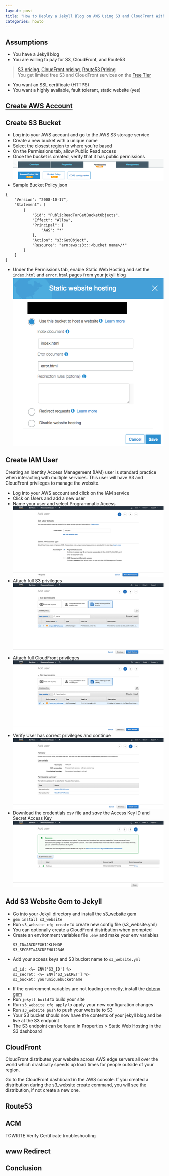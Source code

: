 ```yaml
---
layout: post
title: "How to Deploy a Jekyll Blog on AWS Using S3 and CloudFront With an SSL Certificate"
categories: howto
---
```


## Assumptions
- You have a Jekyll blog
- You are willing to pay for S3, CloudFront, and Route53
> [S3 pricing](https://aws.amazon.com/s3/pricing/), [CloudFront pricing](https://aws.amazon.com/cloudfront/pricing/), [Route53 Pricing](https://aws.amazon.com/route53/pricing/) <br/>
> You get limited free S3 and CloudFront services on the [Free Tier](https://aws.amazon.com/free/?awsf.Free%20Tier%20Types=categories%23alwaysfree)
- You want an SSL certificate (HTTPS)
- You want a highly available, fault tolerant, static website (yes)

## [Create AWS Account](https://aws.amazon.com/)

## Create S3 Bucket

- Log into your AWS account and go to the AWS S3 storage service
- Create a new bucket with a unique name
- Select the closest region to where you're based
- On the Permissions tab, allow Public Read access
- Once the bucket is created, verify that it has public permissions
![s3permissions](public/img/s3permissions.png)
- Sample Bucket Policy json
```
{
    "Version": "2008-10-17",
    "Statement": [
        {
            "Sid": "PublicReadForGetBucketObjects",
            "Effect": "Allow",
            "Principal": {
                "AWS": "*"
            },
            "Action": "s3:GetObject",
            "Resource": "arn:aws:s3:::<bucket name>/*"
        }
    ]
}
```
- Under the Permissions tab, enable Static Web Hosting and set the ```index.html``` and ```error.html``` pages from your jekyll blog
![static](public/img/static.png)

## Create IAM User

Creating an Identity Access Management (IAM) user is standard practice when interacting with multiple services. This user will have S3 and CloudFront privileges to manage the website.

- Log into your AWS account and click on the IAM service
- Click on Users and add a new user
- Name your user and select Programmatic Access
![createUser](public/img/iam1.png)
- Attach full S3 privileges
![s3privileges](public/img/iam2a.png)
- Attach full CloudFront privileges
![cloudFrontPrivileges](public/img/iam2b.png)
- Verify User has correct privileges and continue
![verify](public/img/iam3.png)
- Download the credentials csv file and *save* the Access Key ID and Secret Access Key
![keys](public/img/iam4.png)

## Add S3 Website Gem to Jekyll
- Go into your Jekyll directory and install the [s3_website gem](https://github.com/laurilehmijoki/s3_website)
- ```gem install s3_website```
- Run ```s3_website cfg create``` to create new config file (s3_website.yml)
- You can optionally create a CloudFront distribution when prompted
- Create an environment variables file ```.env``` and make your env variables
    ```
    S3_ID=ABCDEFGHIJKLMNOP
    S3_SECRET=ABCDEFH012346
    ```
- Add your access keys and S3 bucket name to ```s3_website.yml```
    ```
    s3_id: <%= ENV['S3_ID'] %>
    s3_secret: <%= ENV['S3_SECRET'] %>
    s3_bucket: youruniquebucketname
    ```
- If the environment variables are not loading correctly, install the [dotenv gem](https://github.com/bkeepers/dotenv)
- Run ```jekyll build``` to build your site
- Run ```s3_website cfg apply``` to apply your new configuration changes
- Run ```s3_website push``` to push your website to S3
- Your S3 bucket should now have the contents of your jekyll blog and be live at the S3 endpoint
- The S3 endpoint can be found in Properties \> Static Web Hosting in the S3 dashboard

## CloudFront

CloudFront distributes your website across AWS edge servers all over the world which drastically speeds up load times for people outside of your region.

Go to the CloudFront dashboard in the AWS console. If you created a distribution during the s3_website create command, you will see the distribution, if not create a new one.

## Route53

## ACM

TOWRITE
Verify Certificate troubleshooting

## www Redirect

## Conclusion









